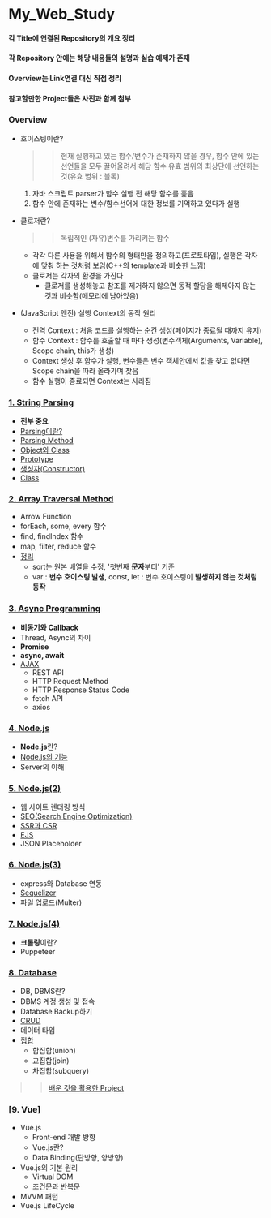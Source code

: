 # My_Web_Study

#### 각 Title에 연결된 Repository의 개요 정리
#### 각 Repository 안에는 해당 내용들의 설명과 실습 예제가 존재
#### Overview는 Link연결 대신 직접 정리
#### 참고할만한 Project들은 사진과 함께 첨부

### Overview
- 호이스팅이란?
  >> 현재 실행하고 있는 함수/변수가 존재하지 않을 경우, 함수 안에 있는 선언들을 모두 끌어올려서 해당 함수 유효 범위의 최상단에 선언하는 것(유효 범위 : 블록)
  1) 자바 스크립트 parser가 함수 실행 전 해당 함수를 훑음
  2) 함수 안에 존재하는 변수/함수선어에 대한 정보를 기억하고 있다가 실행

- 클로저란?
  >> 독립적인 (자유)변수를 가리키는 함수
  - 각각 다른 사용을 위해서 함수의 형태만을 정의하고(프로토타입), 실행은 각자에 맞춰 하는 것처럼 보임(C++의 template과 비슷한 느낌)
  - 클로저는 각자의 환경을 가진다
    - 클로저를 생성해놓고 참조를 제거하지 않으면 동적 할당을 해제아지 않는 것과 비슷함(메모리에 남아있음)

- (JavaScript 엔진) 실행 Context의 동작 원리
  - 전역 Context : 처음 코드를 실행하는 순간 생성(페이지가 종료될 때까지 유지)
  - 함수 Context : 함수를 호출할 때 마다 생성(변수객체(Arguments, Variable), Scope chain, this가 생성)
  - Context 생성 후 함수가 실행, 변수들은 변수 객체안에서 값을 찾고 없다면 Scope chain을 따라 올라가며 찾음
  - 함수 실행이 종료되면 Context는 사라짐

### [1. String Parsing](https://github.com/KimUJin3359/Web_StringParsing)
- **전부 중요**
- [Parsing이란?](https://github.com/KimUJin3359/Web_StringParsing#parsing)
- [Parsing Method](https://github.com/KimUJin3359/Web_StringParsing#parsing-method)
- [Object와 Class](https://github.com/KimUJin3359/Web_StringParsing#object%EC%99%80-class)
- [Prototype](https://github.com/KimUJin3359/Web_StringParsing#prototype)
- [생성자(Constructor)](https://github.com/KimUJin3359/Web_StringParsing#%EC%83%9D%EC%84%B1%EC%9E%90constructor)
- [Class](https://github.com/KimUJin3359/Web_StringParsing#class)

### [2. Array Traversal Method](https://github.com/KimUJin3359/Web_Array_Traversal_Method)
- Arrow Function
- forEach, some, every 함수
- find, findIndex 함수
- map, filter, reduce 함수
- [정리](https://github.com/KimUJin3359/Web_Array_Traversal_Method#%EC%B4%9D-%EC%A0%95%EB%A6%AC)
  - sort는 원본 배열을 수정, '첫번째 **문자**부터' 기준
  - var : **변수 호이스팅 발생**, const, let : 변수 호이스팅이 **발생하지 않는 것처럼 동작**

### [3. Async Programming](https://github.com/KimUJin3359/Web_Async_Programming) 
- **비동기와 Callback**
- Thread, Async의 차이
- **Promise**
- **async, await**
- [AJAX](https://github.com/KimUJin3359/Web_Async_Programming#ajax)
  - REST API
  - HTTP Request Method
  - HTTP Response Status Code
  - fetch API
  - axios

### [4. Node.js](https://github.com/KimUJin3359/Web_NODE_JS)
- **Node.js**란?
- [Node.js의 기능](https://github.com/KimUJin3359/Web_NODE_JS#nodejs-%EA%B8%B0%EB%8A%A5)
- Server의 이해

### [5. Node.js(2)](https://github.com/KimUJin3359/Web_NODE_JS-2-)
- 웹 사이트 렌더링 방식
- [SEO(Search Engine Optimization)](https://github.com/KimUJin3359/Web_NODE_JS-2-#seo)
- [SSR과 CSR](https://github.com/KimUJin3359/Web_NODE_JS-2-#ssr%EA%B3%BC-csr)
- [EJS](https://github.com/KimUJin3359/Web_NODE_JS-2-#ejs)
- JSON Placeholder

### [6. Node.js(3)](https://github.com/KimUJin3359/Web_NODE_JS-3-)
- express와 Database 연동
- [Sequelizer](https://github.com/KimUJin3359/Web_NODE_JS-3-#sequelizer)
- 파일 업로드(Multer)

### [7. Node.js(4)](https://github.com/KimUJin3359/Web_NODE-4-)
- **크롤링**이란?
- Puppeteer

### [8. Database](https://github.com/KimUJin3359/Web_Database)
- DB, DBMS란?
- DBMS 계정 생성 및 접속
- Database Backup하기
- [CRUD](https://github.com/KimUJin3359/Web_Database#crud%EC%99%80-console)
- 데이터 타입
- [집합](https://github.com/KimUJin3359/Web_Database#mysql-%EC%A7%91%ED%95%A9)
  - 합집합(union)
  - 교집합(join)
  - 차집합(subquery)

>> [배운 것을 활용한 Project](https://github.com/KimUJin3359/Web_Project)

### [9. Vue]
- Vue.js
  - Front-end 개발 방향
  - Vue.js란?
  - Data Binding(단방향, 양방향)
- Vue.js의 기본 원리
  - Virtual DOM
  - 조건문과 반복문
- MVVM 패턴
- Vue.js LifeCycle


